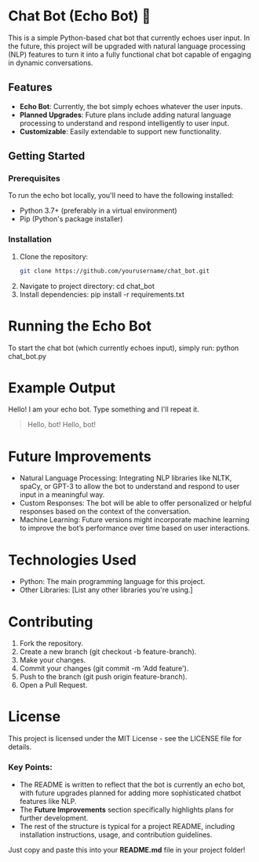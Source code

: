 # Chat Bot (Echo Bot) 🤖

This is a simple Python-based chat bot that currently echoes user input. In the future, this project will be upgraded with natural language processing (NLP) features to turn it into a fully functional chat bot capable of engaging in dynamic conversations.

## Features

- **Echo Bot**: Currently, the bot simply echoes whatever the user inputs.
- **Planned Upgrades**: Future plans include adding natural language processing to understand and respond intelligently to user input.
- **Customizable**: Easily extendable to support new functionality.

## Getting Started

### Prerequisites

To run the echo bot locally, you'll need to have the following installed:

- Python 3.7+ (preferably in a virtual environment)
- Pip (Python's package installer)

### Installation

1. Clone the repository:
   ```bash
   git clone https://github.com/yourusername/chat_bot.git
2. Navigate to project directory:
   cd chat_bot
3. Install dependencies:
   pip install -r requirements.txt
# Running the Echo Bot
To start the chat bot (which currently echoes input), simply run:
python chat_bot.py

# Example Output
Hello! I am your echo bot. Type something and I'll repeat it.
> Hello, bot!
Hello, bot!

# Future Improvements
- Natural Language Processing: Integrating NLP libraries like NLTK, spaCy, or GPT-3 to allow the bot to understand and respond to user input in a meaningful way.
- Custom Responses: The bot will be able to offer personalized or helpful responses based on the context of the conversation.
- Machine Learning: Future versions might incorporate machine learning to improve the bot’s performance over time based on user interactions.

# Technologies Used
- Python: The main programming language for this project.
- Other Libraries: [List any other libraries you're using.]
  
# Contributing
1. Fork the repository.
2. Create a new branch (git checkout -b feature-branch).
3. Make your changes.
4. Commit your changes (git commit -m 'Add feature').
5. Push to the branch (git push origin feature-branch).
6. Open a Pull Request.
 
# License
This project is licensed under the MIT License - see the LICENSE file for details.

### Key Points:
- The README is written to reflect that the bot is currently an echo bot, with future upgrades planned for adding more sophisticated chatbot features like NLP.
- The **Future Improvements** section specifically highlights plans for further development.
- The rest of the structure is typical for a project README, including installation instructions, usage, and contribution guidelines.

Just copy and paste this into your **README.md** file in your project folder!

